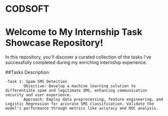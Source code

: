 # CODSOFT
# Welcome to My Internship Task Showcase Repository!
In this repository, you'll discover a curated collection of the tasks I've successfully completed during my enriching internship experience.

##Tasks Description:


<description>
  
    -Task 1: Spam SMS Detection
            Objective: Develop a machine learning solution to differentiate spam and legitimate SMS, enhancing communication security and user experience.
            Approach: Employ data preprocessing, feature engineering, and Logistic Regression for accurate SMS classification. Validate the model's performance through metrics like accuracy and ROC analysis.
        
</description>        
